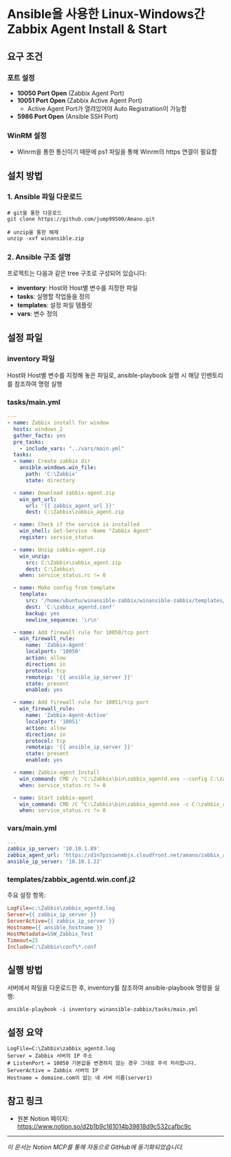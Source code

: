 # Ansible을 사용한 Linux-Windows간 Zabbix Agent Install & Start

## 요구 조건

### 포트 설정
- **10050 Port Open** (Zabbix Agent Port)
- **10051 Port Open** (Zabbix Active Agent Port)
  - Active Agent Port가 열려있어야 Auto Registration이 가능함
- **5986 Port Open** (Ansible SSH Port)

### WinRM 설정
- Winrm을 통한 통신이기 때문에 ps1 파일을 통해 Winrm의 https 연결이 필요함

## 설치 방법

### 1. Ansible 파일 다운로드

```shell
# git을 통한 다운로드
git clone https://github.com/jump99500/Amano.git

# unzip을 통한 해제
unzip -xvf winansible.zip
```

### 2. Ansible 구조 설명

프로젝트는 다음과 같은 tree 구조로 구성되어 있습니다:

- **inventory**: Host와 Host별 변수를 지정한 파일
- **tasks**: 실행할 작업들을 정의
- **templates**: 설정 파일 템플릿
- **vars**: 변수 정의

## 설정 파일

### inventory 파일
Host와 Host별 변수를 지정해 놓은 파일로, ansible-playbook 실행 시 해당 인벤토리를 참조하여 명령 실행

### tasks/main.yml

```yaml
---
- name: Zabbix install for window
  hosts: windows_2
  gather_facts: yes
  pre_tasks:
    - include_vars: "../vars/main.yml"
  tasks:
  - name: Create zabbix dir
    ansible.windows.win_file:
      path: 'C:\Zabbix'
      state: directory

  - name: Download zabbix-agent.zip
    win_get_url:
      url: '{{ zabbix_agent_url }}'
      dest: C:\Zabbix\zabbix_agent.zip

  - name: Check if the service is installed
    win_shell: Get-Service -Name "Zabbix Agent"
    register: service_status

  - name: Unzip zabbix-agent.zip
    win_unzip:
      src: C:\Zabbix\zabbix_agent.zip
      dest: C:\Zabbix\
    when: service_status.rc != 0

  - name: Make config from template
    template:
      src: '/home/ubuntu/winansible-zabbix/winansible-zabbix/templates/zabbix_agentd.win.conf.j2'
      dest: 'C:\zabbix_agentd.conf'
      backup: yes
      newline_sequence: '\r\n'

  - name: Add firewall rule for 10050/tcp port
    win_firewall_rule:
      name: 'Zabbix-Agent'
      localport: '10050'
      action: allow
      direction: in
      protocol: tcp
      remoteip: '{{ ansible_ip_server }}'
      state: present
      enabled: yes

  - name: Add firewall rule for 10051/tcp port
    win_firewall_rule:
      name: 'Zabbix-Agent-Active'
      localport: '10051'
      action: allow
      direction: in
      protocol: tcp
      remoteip: '{{ ansible_ip_server }}'
      state: present
      enabled: yes

  - name: Zabbix-agent Install
    win_command: CMD /c "C:\Zabbix\bin\zabbix_agentd.exe --config C:\zabbix_agentd.conf --install"
    when: service_status.rc != 0

  - name: Start zabbix-agent
    win_command: CMD /C "C:\Zabbix\bin\zabbix_agentd.exe -c C:\zabbix_agentd.conf --start"
    when: service_status.rc != 0
```

### vars/main.yml

```yaml
---
zabbix_ip_server: '10.10.1.89'
zabbix_agent_url: 'https://d1n7pzsiwnmbjx.cloudfront.net/amano/zabbix_agent-6.4.4-windows-amd64-openssl-ssw.zip'
ansible_ip_server: '10.10.1.22'
```

### templates/zabbix_agentd.win.conf.j2

주요 설정 항목:

```ini
LogFile=c:\Zabbix\zabbix_agentd.log
Server={{ zabbix_ip_server }}
ServerActive={{ zabbix_ip_server }}
Hostname={{ ansible_hostname }}
HostMetadata=SSW_Zabbix_Test
Timeout=25
Include=C:\Zabbix\conf\*.conf
```

## 실행 방법

서버에서 파일을 다운로드한 후, inventory를 참조하여 ansible-playbook 명령을 실행:

```shell
ansible-playbook -i inventory winansible-zabbix/tasks/main.yml
```

## 설정 요약

```plaintext
LogFile=C:\Zabbix\zabbix_agentd.log
Server = Zabbix 서버의 IP 주소
# ListenPort = 10050 기본값을 변경하지 않는 경우 그대로 주석 처리합니다.
ServerActive = Zabbix 서버의 IP
Hostname = domaine.com이 없는 내 서버 이름(server1)
```

## 참고 링크
- 원본 Notion 페이지: https://www.notion.so/d2b1b9c161014b39818d9c532cafbc9c

---
*이 문서는 Notion MCP를 통해 자동으로 GitHub에 동기화되었습니다.*